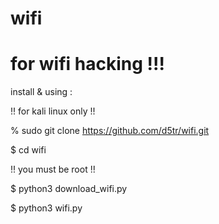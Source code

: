 # wifi

# for wifi hacking !!!



install & using :




!! for kali linux only !!



% sudo git clone https://github.com/d5tr/wifi.git



$ cd wifi


!! you must be root !!



$ python3 download_wifi.py



$ python3 wifi.py


